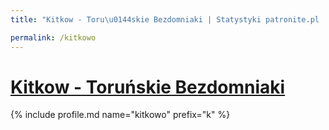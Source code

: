 ```yaml
---
title: "Kitkow - Toru\u0144skie Bezdomniaki | Statystyki patronite.pl | Patromierz"

permalink: /kitkowo
---
```


# [Kitkow - Toruńskie Bezdomniaki](https://patronite.pl/kitkowo)

{% include profile.md name="kitkowo" prefix="k" %}
